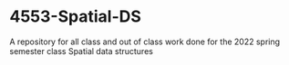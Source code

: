 # 4553-Spatial-DS
A repository for all class and out of class work done for the 2022 spring semester class Spatial data structures
